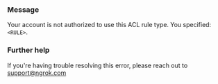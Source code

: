 
### Message
Your account is not authorized to use this ACL rule type. You specified: <code>&lt;RULE&gt;</code>.

### Further help
If you're having trouble resolving this error, please reach out to [support@ngrok.com](mailto:support@ngrok.com?subject=Help%20with%20ERR_NGROK_619)

